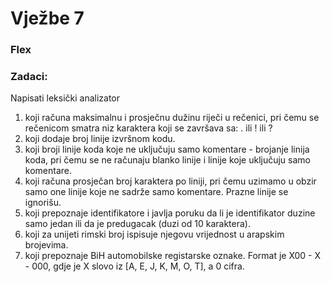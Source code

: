 # Vježbe 7
### **Flex**

### **Zadaci:**
Napisati leksički analizator
1. koji računa maksimalnu i prosječnu dužinu riječi u rečenici, pri čemu se rečenicom smatra niz karaktera koji se završava sa: . ili ! ili ?  
2. koji dodaje broj linije izvršnom kodu.
3. koji broji linije koda koje ne uključuju samo komentare - brojanje linija koda, pri čemu se ne računaju blanko linije
   i linije koje uključuju samo komentare.  
4. koji računa prosječan broj karaktera po liniji, pri čemu uzimamo u obzir samo one linije koje ne sadrže samo komentare. Prazne linije se ignorišu.  
5. koji prepoznaje identifikatore i javlja poruku da li je identifikator duzine samo jedan ili da je predugacak (duzi od 10 karaktera).  
6. koji za unijeti rimski broj ispisuje njegovu vrijednost u arapskim brojevima.  
7. koji prepoznaje BiH automobilske registarske oznake. Format je X00 - X - 000, gdje je X slovo iz [A, E, J, K, M, O, T], a 0 cifra.  
